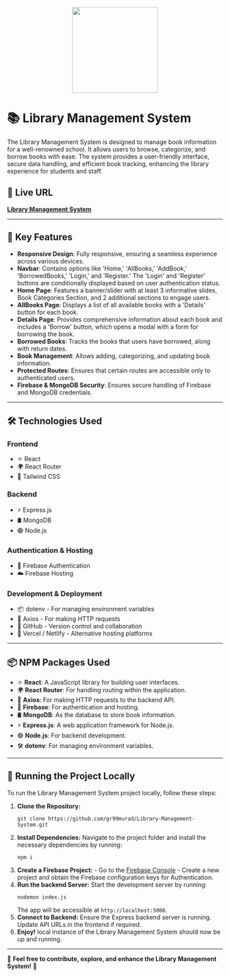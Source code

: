 <div align="center">
  <img height="200" src="https://i.ibb.co.com/kWvBRXH/Screenshot-2025-04-25-220746.png" />
</div>

<!-- Library Management System -->

<h1>📚 Library Management System</h1>

<p>
  The Library Management System is designed to manage book information for a well-renowned school. 
  It allows users to browse, categorize, and borrow books with ease. The system provides a user-friendly 
  interface, secure data handling, and efficient book tracking, enhancing the library experience for students and staff.
</p>

<h2>🔗 Live URL</h2>
<p>
  <a href="https://library-management-syste-81bcf.web.app/" target="_blank">
    <strong>Library Management System</strong>
  </a>
</p>

<hr>

<h2>🚀 Key Features</h2>

<ul>
  <li><strong>Responsive Design</strong>: Fully responsive, ensuring a seamless experience across various devices.</li>
  <li><strong>Navbar</strong>: Contains options like 'Home,' 'AllBooks,' 'AddBook,' 'BorrowedBooks,' 'Login,' and 'Register.'
      The 'Login' and 'Register' buttons are conditionally displayed based on user authentication status.</li>
  <li><strong>Home Page</strong>: Features a banner/slider with at least 3 informative slides, Book Categories Section, 
      and 2 additional sections to engage users.</li>
  <li><strong>AllBooks Page</strong>: Displays a list of all available books with a 'Details' button for each book.</li>
  <li><strong>Details Page</strong>: Provides comprehensive information about each book and includes a 'Borrow' button, 
      which opens a modal with a form for borrowing the book.</li>
  <li><strong>Borrowed Books</strong>: Tracks the books that users have borrowed, along with return dates.</li>
  <li><strong>Book Management</strong>: Allows adding, categorizing, and updating book information.</li>
  <li><strong>Protected Routes</strong>: Ensures that certain routes are accessible only to authenticated users.</li>
  <li><strong>Firebase & MongoDB Security</strong>: Ensures secure handling of Firebase and MongoDB credentials.</li>
</ul>

<hr>

<h2>🛠️ Technologies Used</h2>

<h3>Frontend</h3>
<ul>
  <li>⚛️ React</li>
  <li>🌍 React Router</li>
  <li>🎨 Tailwind CSS</li>
</ul>

<h3>Backend</h3>
<ul>
  <li>⚡ Express.js</li>
  <li>🛢️ MongoDB</li>
  <li>🟢 Node.js</li>
</ul>

<h3>Authentication & Hosting</h3>
<ul>
  <li>🔐 Firebase Authentication</li>
  <li>☁️ Firebase Hosting</li>
</ul>

<h3>Development & Deployment</h3>
<ul>
  <li>📦 dotenv - For managing environment variables</li>
  <li>🔗 Axios - For making HTTP requests</li>
  <li>🐙 GitHub - Version control and collaboration</li>
  <li>🚀 Vercel / Netlify - Alternative hosting platforms</li>
</ul>

<hr>

<h2>📦 NPM Packages Used</h2>

<ul>
  <li>⚛️ <strong>React</strong>: A JavaScript library for building user interfaces.</li>
  <li>🌍 <strong>React Router</strong>: For handling routing within the application.</li>
  <li>🔗 <strong>Axios</strong>: For making HTTP requests to the backend API.</li>
  <li>🔐 <strong>Firebase</strong>: For authentication and hosting.</li>
  <li>🛢️ <strong>MongoDB</strong>: As the database to store book information.</li>
  <li>⚡ <strong>Express.js</strong>: A web application framework for Node.js.</li>
  <li>🟢 <strong>Node.js</strong>: For backend development.</li>
  <li>🛠️ <strong>dotenv</strong>: For managing environment variables.</li>
</ul>

<hr>

<h2>🚀 Running the Project Locally</h2>

<p>To run the Library Management System project locally, follow these steps:</p>

<ol>
  <li><strong>Clone the Repository:</strong>
    <pre><code>git clone https://github.com/gr99murad/Library-Management-System.git</code></pre>
  </li>
  
  <li><strong>Install Dependencies:</strong> 
    Navigate to the project folder and install the necessary dependencies by running:
    <pre><code>npm i</code></pre>
  </li>
  
  <li><strong>Create a Firebase Project:</strong>
    - Go to the <a href="https://console.firebase.google.com/" target="_blank">Firebase Console</a>
    - Create a new project and obtain the Firebase configuration keys for Authentication.
  </li>
  
  <li><strong>Run the backend Server:</strong> 
    Start the development server by running:
    <pre><code>nodemon index.js</code></pre>
    The app will be accessible at <code>http://localhost:5000</code>.
  </li>

  <li><strong>Connect to Backend:</strong> 
    Ensure the Express backend server is running. Update API URLs in the frontend if required.
  </li>
  
  <li><strong>Enjoy!</strong> local instance of the Library Management System should now be up and running.
  </li>
</ol>

<hr>

<p>📌 <strong>Feel free to contribute, explore, and enhance the Library Management System!</strong> 🎉</p>

